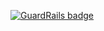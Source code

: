 
[![GuardRails badge](https://badges.production.guardrails.io/bennythejudge/getting_started_with_python_bitcoin_programming.svg)](https://www.guardrails.io)
